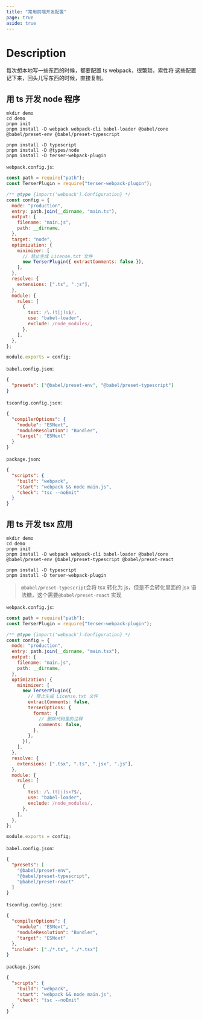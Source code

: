 ```yaml
---
title: "常用前端开发配置"
page: true
aside: true
---
```


# Description

每次想本地写一些东西的时候，都要配置 ts webpack，很繁琐，索性将
这些配置记下来，回头儿写东西的时候，直接复制。

## 用 ts 开发 node 程序

```shell
mkdir demo
cd demo
pnpm init
pnpm install -D webpack webpack-cli babel-loader @babel/core @babel/preset-env @babel/preset-typescript

pnpm install -D typescript
pnpm install -D @types/node
pnpm install -D terser-webpack-plugin
```

`webpack.config.js`:

```js
const path = require("path");
const TerserPlugin = require("terser-webpack-plugin");

/** @type {import('webpack').Configuration} */
const config = {
  mode: "production",
  entry: path.join(__dirname, "main.ts"),
  output: {
    filename: "main.js",
    path: __dirname,
  },
  target: "node",
  optimization: {
    minimizer: [
      // 禁止生成 License.txt 文件
      new TerserPlugin({ extractComments: false }),
    ],
  },
  resolve: {
    extensions: [".ts", ".js"],
  },
  module: {
    rules: [
      {
        test: /\.(t|j)s$/,
        use: "babel-loader",
        exclude: /node_modules/,
      },
    ],
  },
};

module.exports = config;
```

`babel.config.json`:

```json
{
  "presets": ["@babel/preset-env", "@babel/preset-typescript"]
}
```

`tsconfig.config.json`:

```json
{
  "compilerOptions": {
    "module": "ESNext",
    "moduleResolution": "Bundler",
    "target": "ESNext"
  }
}
```

`package.json`:

```json
{
  "scripts": {
    "build": "webpack",
    "start": "webpack && node main.js",
    "check": "tsc --noEmit"
  }
}
```

## 用 ts 开发 tsx 应用

```shell
mkdir demo
cd demo
pnpm init
pnpm install -D webpack webpack-cli babel-loader @babel/core @babel/preset-env @babel/preset-typescript @babel/preset-react

pnpm install -D typescript
pnpm install -D terser-webpack-plugin
```

> `@babel/preset-typescript`会将 tsx 转化为 js，但是不会转化里面的 jsx 语法糖，这个需要`@babel/preset-react`
> 实现

`webpack.config.js`:

```js
const path = require("path");
const TerserPlugin = require("terser-webpack-plugin");

/** @type {import('webpack').Configuration} */
const config = {
  mode: "production",
  entry: path.join(__dirname, "main.tsx"),
  output: {
    filename: "main.js",
    path: __dirname,
  },
  optimization: {
    minimizer: [
      new TerserPlugin({
        // 禁止生成 License.txt 文件
        extractComments: false,
        terserOptions: {
          format: {
            // 删除代码里的注释
            comments: false,
          },
        },
      }),
    ],
  },
  resolve: {
    extensions: [".tsx", ".ts", ".jsx", ".js"],
  },
  module: {
    rules: [
      {
        test: /\.(t|j)sx?$/,
        use: "babel-loader",
        exclude: /node_modules/,
      },
    ],
  },
};

module.exports = config;
```

`babel.config.json`:

```json
{
  "presets": [
    "@babel/preset-env",
    "@babel/preset-typescript",
    "@babel/preset-react"
  ]
}
```

`tsconfig.config.json`:

```json
{
  "compilerOptions": {
    "module": "ESNext",
    "moduleResolution": "Bundler",
    "target": "ESNext"
  },
  "include": ["./*.ts", "./*.tsx"]
}
```

`package.json`:

```json
{
  "scripts": {
    "build": "webpack",
    "start": "webpack && node main.js",
    "check": "tsc --noEmit"
  }
}
```
